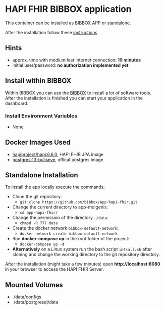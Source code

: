# HAPI FHIR BIBBOX application

This container can be installed as [BIBBOX APP](https://bibbox.readthedocs.io/en/latest/ "BIBBOX") or standalone.
 
After the installation follow these [instructions](INSTALL-APP.md)

## Hints
* approx. time with medium fast internet connection: **10 minutes**
* initial user/password: **no authorization implemented yet**

## Install within BIBBOX

Within BIBBOX you can use the [BIBBOX](https://bibbox.readthedocs.io/en/latest/ "BIBBOX") to install a lot of software tools. After the installation is finished you can start your application in the dashboard.

### Install Environment Variables
* None

## Docker Images Used
 * [hapiproject/hapi:6.6.0](https://hub.docker.com/r/hapiproject/hapi/tags), HAPI FHIR JPA image 
 * [postgres:13-bullseye](https://hub.docker.com/_/postgres), offical postgres image
## Standalone Installation

To install the app locally execute the commands:
* Clone the git repository: 
  * `git clone https://github.com/bibbox/app-hapi-fhir.git`
* Change the current directory to app-molgenis: 
  * `cd app-hapi-fhir/` 
* Change the permission of the directory `./data`: 
  * `chmod -R 777 data`
* Create the docker network `bibbox-default-network`: 
  * `docker network create bibbox-default-network`
* Run **docker-compose up** in the root folder of the project: 
  * `docker-compose up -d`
* **Alternatively** on a *Linux* system run the bash script `intsall.sh` after cloning and change the working directory to the git repository directory.
 

After the installation (might take a few minutes) open **http://localhost:8080** in your browser to access the HAPI FHIR Server.

## Mounted Volumes
* ./data/configs
* ./data/postgresql/data

